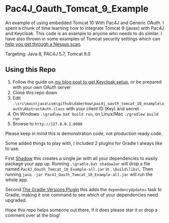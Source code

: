 # Pac4J_Oauth_Tomcat_9_Example

An example of using embedded Tomcat 10 With Pac4J and Generic OAuth. I spent a chunk of time learning how to integrate Tomcat 9 (javax) with Pac4J and Keycloak. This code is an example to anyone who needs to do similar. I have also thrown in some examples of Tomcat security settings which can [help you get through a Nessus scan](https://buildingtents.com/2022/10/26/clean-tenable-nessus-scans-for-rhel-7-with-podman/).

Targeting: Java 8, PAC4J 5.7, Tomcat 9.0

## Using this Repo

1. Follow the guide on [my blog post to get Keycloak setup](https://buildingtents.com/2022/12/29/pac4j-integration-with-embedded-tomcat-10-using-generic-oauth-via-keycloak/), or be prepared with your own OAuth server
2. Clone this repo down
3. Edit `.\src\main\java\com\github\daberkow\pac4j_oauth_tomcat_10_example\oauth\AbstractAuth.class` with your client ID (Key) and secret
4. On Windows `.\gradlew.bat build run`, on Linux/Mac `./gradlew build run`
5. Browse to `http://127.0.0.1:8080`

Please keep in mind this is demonstration code, not production ready code.

Some added things to play with, I included 2 plugins for Gradle I always like to use.

First [Shadow](https://github.com/johnrengelman/shadow) this creates a single jar with all your dependencies to easily package your app up. Running `.\gradle.bat shadowJar` will drop a file named `Pac4J_Oauth_Tomcat_10_Example-all.jar` in `.\build\libs\`. Then running `java -jar Pac4J_Oauth_Tomcat_10_Example-all.jar` will run the whole app.

Second [The Gradle Versions Plugin](https://github.com/ben-manes/gradle-versions-plugin) this adds the `dependencyUpdates` task to Gradle, making it one command to see which of your dependencies need upgraded.

Hope this repo helps someone out there, if it does please star it or drop a comment over at the blog!